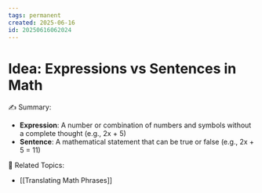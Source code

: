 ```yaml
---
tags: permanent
created: 2025-06-16
id: 20250616062024
---
```


# Idea: Expressions vs Sentences in Math

✍ Summary:
- **Expression**: A number or combination of numbers and symbols without a complete thought (e.g., 2x + 5)
- **Sentence**: A mathematical statement that can be true or false (e.g., 2x + 5 = 11)

👀 Related Topics:
- [[Translating Math Phrases]]

